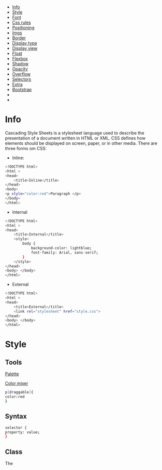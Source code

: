 - [Info](#info)
- [Style](#style)
- [Font](#font)
- [Css rules](#css-rules)
- [Positioning](#positioning)
- [Imgs](#imgs)
- [Border](#border)
- [Display type](#display-type)
- [Display view](#display-view)
- [Float](#float)
- [Flexbox](#flexbox)
- [Shadow](#shadow)
- [Opacity](#opacity)
- [Overflow](#overflow)
- [Selectors](#selectors)
- [Extra](#extra)
- [Bootstrap](#bootstrap)
- [](#)
- [](#)


# Info
Cascading Style Sheets is a stylesheet language used to describe the presentation of a document written in HTML or XML. CSS defines how elements should be displayed on screen, paper, or in other media.
There are three forms om CSS:
- Inline:
```bash
<!DOCTYPE html>
<html >
<head>
    <title>Inline</title>
</head>
<body>
<p style="color:red">Paragraph </p>
</body>
</html>
```

- Internal
```bash
<!DOCTYPE html>
<html >
<head>
    <title>Internal</title>
    <style>
        body {
            background-color: lightblue;
            font-family: Arial, sans-serif;
        }
    </style>
</head>
<body> </body>
</html>
```

- External
```bash
<!DOCTYPE html>
<html >
<head>
    <title>External</title>
    <link rel="stylesheet" href="style.css">
</head>
<body> </body>
</html>
```






# Style
## Tools
[Palette](https://colorhunt.co/)

[Color mixer](https://www.csfieldguide.org.nz/en/interactives/rgb-mixer/)

```bash
p[draggable]{
color:red
}

```

## Syntax
```bash
selector {
property: value;
}
```

## Class 
The <style> enables you to write custom css class edits that can be called for text.
```bash
<!DOCTYPE html>
<html >
<head>
    <title>Second Page</title>
</head>
<body>
    <style>
        .className {
                        style padding="20px;
                        color: white;
                        background-color: black;
                    }
    </style>

    <div class="className">

    <!-- To add multiple classes, have speace between them. -->
    <!-- div class="className uppercase class3 class4 etc.."-->
    
    This text will be padded, have whit text and black background  
    </div>
</body>
</html>
```

## Id
Id's are customable with css using the class <style> function. But id must be unique and one can be called only.
id="id1 id2" is wrong!
```bash
<!DOCTYPE html>
<html >
<head>
    <title>Second Page</title>
</head>
<body>
    <style>
        .className {
                        style padding="20px;
                        color: white;
                        background-color: black;
                    }
        #idName {
                    boarder 15 px; solid red;
                }
    </style>

    <div class="className">

    <!-- To add multiple classes, have speace between them. -->
    <!-- div class="className uppercase class3 class4 etc.."-->
    
    This text will be padded, have whit text and black background  
    </div>
    <div id="idName">
        This will create a red boarder around my text
    </div>
</body>
</html>
```






# Font
## Size
There are 4 font sizes

- px
This is 1/96 inch and is the smallest size

- pt
This is 1/72 inch and is the size when chaning in Word, for example 12,14 or 20.

- em
This size will multiply the default you set. If you have 12 px then 1em is 12. 2em will be 24px.

- rem
100% of default/root size. If the default is 5 px, 1 rem is 5, 2rem will be 10. If we change rootsize to 20xp then the rem will not be affected.


## Weight
- normal bold
Normal keyword bold

- lighter / bolder
Added to change the bold eiter +100 or -100

- number 1-900
Change the bold amount

## Font family
Way to change the text style sans-serif for example






# Css rules
Order is as follows
1. inline style
2. Internal style in head tag
3. External style in .css file

![image](https://github.com/Keeriiim/WebDev/assets/117115289/09b9d14f-8af2-46d3-8bbb-49807b9fd877)  

Override any rule
![image](https://github.com/Keeriiim/WebDev/assets/117115289/d9ffa2d3-71cc-49dd-9585-aa5ed0cd4e4d) 

## Selectors

```bash
.test > p{
  color:darkgreen;        # This will go one level deep, not further
}
.test p{
  color: purple           # This will go through all levels
}

p#specific {              # Chaining
  color: darkblue;
}
```
![image](https://github.com/Keeriiim/WebDev/assets/117115289/75154a5d-0adf-4548-b4c5-ce8c526a0633)  

# Positioning
There are 4 ways an object can be positioned
![image](https://github.com/Keeriiim/WebDev/assets/117115289/edff81d6-59ba-476d-a154-4d6af4589354)  

## Static
Static is the default that does not need to be coded. 
This means it won't follow when scrolling and place can not be choosen.
```bash
position: static;
top: 50px                # Does not mater
left: 50px               # Does not mater
```
![image](https://github.com/Keeriiim/WebDev/assets/117115289/9d63cbff-dd75-4e51-8892-fc26a66d88af)  


## Relative
Position will be relative to default position. 
Default is top left corner if it does not have a parent div that has been moved.
```bash
position: relative;
top: 50px                
left: 50px               
```
![image](https://github.com/Keeriiim/WebDev/assets/117115289/f49482b8-c42e-4e10-90d2-c0f9d21fc51a)  
![image](https://github.com/Keeriiim/WebDev/assets/117115289/a850bf69-8110-4e34-a3c5-44d2d15cc5c1)  

## Absolute
Position relative to nearest positioned ancestor, or top left corner of webpage.
The ancestor needs to be in relative position for this to work.
```bash
position: absolute;
top: 50px                
left: 50px               
```
![image](https://github.com/Keeriiim/WebDev/assets/117115289/0f247138-a47e-4c68-b5c6-d16cd1798d7f)


## Fixed
Position relative to top left corner of browser window. Will stay the same when scrolling.
```bash
position: fixed;
top: 50px                
left: 50px               
```
![image](https://github.com/Keeriiim/WebDev/assets/117115289/5199144e-e949-46ad-9f23-44e3073b956b)



## Combined
```bash
<style>
    .box{
        font-size: 40px;
        text-shadow: 2px 2px 10px red;
        color: rgba(0, 0, 0, 0.5);
        border: 1px solid black;
    }

    .boxes{
        display:inline-block;
        border: 1px solid black;
        width: 400px;
        height: 400px;
        margin: 100px;
    }

    .red{
        background-color: red;
        height: 100px;
        width: 100px;
        position: relative; /* will be of no use since parent is static */
        position: absolute; /* only way */
        right: 0px;
        
    }

    .yellow{
        background-color: yellow;
        height: 100px;
        width: 100px;
        position: relative;
        right: 0px;
    }

    .absolute{
        position: relative;
    }

    .blue{
        background-color: blue;
        height: 100px;
        width: 100px;
        position: absolute;
        right: 0px;
    }
</style></head>
<body>
    <div class="box">
        Hello world
    </div>

    <div class="boxes static">
        <div class="red">
            
        </div>
    </div>
    <div class="boxes absolute">
        <div class="blue">
            
        </div>
    </div>
    <div class="boxes">
        <div class="yellow">
            
        </div>
    </div>
    
</body>
```
![image](https://github.com/Keeriiim/WebDev/assets/117115289/cc145808-3884-4c8b-b944-07de89744ee7)  


## Sticky
We need the child to be a div inside a parent div so it can "stick".
```bash
.child1 {
            position: sticky;
            background-color: lightblue;
            top: 0;                            # Without this it wont stick.

        }


```
## Z-index
Every object has default z-index: 0;   # Can be -1 or 1
This is responsbile for moving object on top/behind each other






# Imgs
```bash
div {
background-image: url("image.png");
background-size: contain;                       # Replace with cover, 
background-repeat: no-repeat;                   # Won't duplicate the image if its smaller than the div
background-position: center center;             # Will place it on center
```

## Responsive imgs
Covering full site, and is relational to how much you resize the window
```bash
  <style>
        body{
            margin: 0;
            padding: 0;
        }

        body img{
            width: 100%;
            height: 100%;                 # Works with auto aswell
        }

    </style>
</head>
<body>
    <img src="https://i.pinimg.com/736x/49/d6/5d/49d65da4bf373d90d1c5d151f2025d5b.jpg">
    
</body>
```


## Responsive Embedded
```bash
  
```






# Border
## padding, border, margin, outline
![image](https://github.com/Keeriiim/WebDev/assets/117115289/58cf6963-6fe1-4998-b061-266e0177eb11)  

## Padding
Space between content & boarder
```bash
<!DOCTYPE html>
<html >
<head>
    <title>Second Page</title>
</head>
<body>
    <div style padding="20px; color: white; background-color: black;">
    This text will be padded, have white text and black background  
    </div>
</body>
</html>
```

## Border
When creating a box and adding a border. The default is box-sizing:content-box - meaning box will increase if u add margin, padding and border size.
If you want a fixed size with the changes included you need. box-sizing:border-box

```bash
boarder: 30 px solid black                                      # thickness, style, color
boarder width: 1px 2px 3px 4px                                  # top, right, bottom, left  / top/bottom, right/left
```

```bash
<!DOCTYPE html>
<html >
<head>
    <title>Second Page</title>
</head>
<body>
    <p style="padding:20px; border: 30px solid black; margin: 100px; color:red; background-color: blueviolet; ">Hello world</p>
</body>
</html>
```
![image](https://github.com/Keeriiim/WebDev/assets/117115289/9363b5c1-3cb9-4192-a3c2-db83957f34ee)  
```bash
.main {
            background-color: red;
            position: relative;
            height: 200px;
            width: 200px;

            border-width: 15px;
            border-style: solid;
            border-color: black;

           /* border-top-left-radius: 50px;
            border-top-right-radius: 50px;
            border-bottom-left-radius: 50px;
            border-bottom-right-radius: 500px;
            */

            border-radius: 50px 50px 50px 50px;

        }
```
![image](https://github.com/Keeriiim/WebDev/assets/117115289/39f561e8-757e-4f7a-8eb4-9c35950b53c3)  



## Margin
Space between boarder and outside
```bash
  #box {
            margin: 10px 10px 10px 10 px            # top, right, bottom, left
            margin: auto                            # Moves box to center of page
            margin-top: 10px
            margin-bottom: 10px

            ## Alternative ##
            margin: 10px auto 10px auto;

            ## Alternative ##
            margin: 10px auto;
       }
```

I can also center a div with margin
```bash
display:block;
height: 400px;
width: 400px;
margin-left: auto;
margin-right: auto;                  # alternative margin: 50px auto;

```


## Outline
```bash
outline: 1px solid black;                            # Adds a boarder outside of margin
outline-offset: 10px;                                # Space between margin & outline
```
![image](https://github.com/Keeriiim/WebDev/assets/117115289/d1504641-fe66-4d3a-8c4c-b37b3324035b)






# Display type
- block
Divs are block elements which will take up all space. We can make them inline with
![image](https://github.com/Keeriiim/WebDev/assets/117115289/ad0fbdac-dd19-4ab8-8fc7-2488d41bc5bf)



- inline
<span> is an example of inline
```bash
div {
display: inline;            # height, width can not be applead unless changed to inline-block
border: 1px solid red;      # To see the changes before & after
```

![image](https://github.com/Keeriiim/WebDev/assets/117115289/679a0b15-e37c-4a96-b85d-a40be748f6d3)

- block-inline

```bash
div {
display: inline-block;            # height, width can not be applead unless changed to inline-block
height: 200px;
width: 200px;
border: 1px solid red;      # To see the changes before & after
```
![image](https://github.com/Keeriiim/WebDev/assets/117115289/377bf72d-de34-46b5-b056-443d7bad7c12)  






# Display view
4 ways of changing the view
1. Media query
2. Css Grid
3. Css flexbox
4. Frameworks ex bootstrap

## Media query
Add this to the css file and put the code inside for what will happen to the site. Ex below 600 px navigation bar moves for a nice look.
```bash
@media(max-width 600px)
{
display everything witin this when screen is up to 600 px wide
}
```

## Css grid
The grid comes with multiple layouts to choose from.
![image](https://github.com/Keeriiim/WebDev/assets/117115289/355fef68-b0ee-4293-ba5a-71434d01271a)  


For example we have grid layout. Notice we set the DISPLAY to grid. Before we had inline, block, inline-block.
![image](https://github.com/Keeriiim/WebDev/assets/117115289/6fe83d2d-3e2c-42cc-ac28-df4adffa8974) 

```bash
colums 1fr 1fr means that we have 2 colums of equal width.
rows 100px 200px 200px means we have 3 rows from top to bottom with the height set.

gap is like margin around all sizes.
grid-column: span 2; means that it should take the same size as 2 colums, in this case its the whole width.

```

## Css Flexbox
Another display type that can work horistonal or vertical is flexbox.
![image](https://github.com/Keeriiim/WebDev/assets/117115289/b6b84f8b-3ebe-47e5-9893-22f0db38bb38)  

```bash
card class sets the default so there are 4 boxes for the whole row
.first changes the size 2x default
.second changes the size 0.5x default
```

## Bootstrap
External css that needs to be linked. From this we can use complete layouts.  
Bootstrap is built on top of flexbox, hence col-12 which is the full width of the page/12
![image](https://github.com/Keeriiim/WebDev/assets/117115289/79be332a-c2d1-4e40-8db6-03ada906c84e)  

```bash
if we want to take up half the page we can use col-6 in the class
```






# Float
Only use float when you want to wrap text around an image!
![image](https://github.com/Keeriiim/WebDev/assets/117115289/d7a8053c-9828-4295-891c-48f11e09a261)   


Default image:
![image](https://github.com/Keeriiim/WebDev/assets/117115289/3496c4f2-8682-4861-935e-0664e3c35000)  

## left
```bash
img{
float: left;
}

```
![image](https://github.com/Keeriiim/WebDev/assets/117115289/50118e34-bed3-4a2a-baa5-b6a5172ba597)  

## Right
```bash
img{
float: right;
}
```
![image](https://github.com/Keeriiim/WebDev/assets/117115289/4674bdb8-a107-4c09-97f8-bdddbf2ba6ca)  

## Content below
We can clear left, right or both
```bash
footer{
clear: both;
}
```






# Flexbox
Float shold only be used to edit text to a img. But not for layout. Flexbox is better for this.
![image](https://github.com/Keeriiim/WebDev/assets/117115289/20b9addd-e7c3-4f17-a0e6-9fad590a1f98)  

## Layout differnece
Table  
![image](https://github.com/Keeriiim/WebDev/assets/117115289/273b87d7-0561-4fd2-bbdf-3d872460cfab)  

Inline-block  
![image](https://github.com/Keeriiim/WebDev/assets/117115289/5d41a20b-c533-44a6-b62c-1384914a15fa)  
![image](https://github.com/Keeriiim/WebDev/assets/117115289/615d9ecc-0fef-4397-a43b-1cdfdff886f9)  

Float 
![image](https://github.com/Keeriiim/WebDev/assets/117115289/c030a868-4b76-4fa7-8d3f-03d084e58722)  

Flexbox  
![image](https://github.com/Keeriiim/WebDev/assets/117115289/e2ef9cb3-d449-4b13-88d9-4e3f7f76bb28)  

## inline-flex  
![image](https://github.com/Keeriiim/WebDev/assets/117115289/ddb369be-741a-4f1d-a382-a55d0b377bd0)  

## display flex
![image](https://github.com/Keeriiim/WebDev/assets/117115289/9d5ded89-c65e-422e-9923-da1c0cc5db15)  

Parent: flex container
Children: flex items

[Tricks](https://css-tricks.com/snippets/css/a-guide-to-flexbox/)
```bash
.container {
display: flex;                     # Sets it to flex
gap: 10px;                         # Creates gap between elements
flex-direction: column;            # row/colum for X or Y axis

.container > *{
      flex-basis: 100px;           # HAS to be on the child, makes it fit in 100px
    }
```

## order
All items are default order 0, meaning the structure is based on what came first inside the html code. We can move a child around.

```bash
.orange {
      order: -1;           # Moves it to the first place if any other item has not a lower value.
    }

.orange {
      order: 1;           # Moves it to the last place if any other item has not a higher value.
    }
```

![image](https://github.com/Keeriiim/WebDev/assets/117115289/dfaa9326-1ebd-446d-a82e-ebf3d28d888a)  




## Wrap
This is set on the parent container itself telling how the children should behave.  
Default is nowrap - meaning: any items outside of the web width will dissapear. 
[Learn wrap](appbrewery.github.io/flex-layout/)  

To keep the item we must enable wrap
```bash
.container {
    flex-wrap: wrap;
```
![image](https://github.com/Keeriiim/WebDev/assets/117115289/4465cf91-1e0b-44b4-a32f-29041ab7513c)  

## Justify-content
This is set on the parent container itself telling how the children should behave.  
Default is flex-start - meaning: all items start from left side of main axis (X-axis). 
** This Only Affects flex-direction: row **

```bash
.container {
      color: white;
      border: 5px solid gold;
      display: flex;
      flex-direction: row;
      flex-wrap: wrap;                    # Alternative: nowrap
      justify-content: center;            # Alternatives: flex-start, flex-end, center, space-around
        <!-- Different for row / column -->
      height: 100px;                      # Adjusts the height of div, low has no effect, high stretches the content
      width: 800px;                       # Adjusts the width of div, if it's lower than child content it will space out the content
    }    


    .container > *{
      flex-basis: 100px;                  # width for row, height for column
    }
```
![image](https://github.com/Keeriiim/WebDev/assets/117115289/b689f802-72db-4548-8813-25c7d1e89b57)



## Align items
This is set on the parent container itself telling how the children should behave.  
Default is flex-start - meaning: all items start from top to bottom (Y-axis).  
** This Only Affects flex-direction: column **
[FroggyGame](https://appbrewery.github.io/flexboxfroggy/)
```bash
.container {
      color: white;
      border: 5px solid gold;
      display: flex;
      flex-direction: column;
      flex-wrap: wrap;                    # Alternative: nowrap
      lign-items: center;                 # Alternatives: flex-start, flex-end, space-around
      <!-- Different for row / column -->
      height: 100px;                      # Adjusts the height of div, to low spaces out/ aligns the content, to high has no effect
      width: 800px;                       # Adjusts the width of div, don't affect the children, only the width of parent container
    }    


    .container > *{
      flex-basis: 100px;                  # width for row, height for column
    }
```
![image](https://github.com/Keeriiim/WebDev/assets/117115289/50dea36c-bbd4-4822-bc2f-e702bea6a606)


## Align-content
align-content: end; only works if WRAP is displayed.
```bash
.container {
      color: white;
      border: 5px solid gold;
      display: flex;
      flex-direction: column;
      flex-wrap: wrap;                    # Alternative: nowrap
      lign-items: center;                 # Alternatives: flex-start, flex-end, space-around
      <!-- Different for row / column -->
      height: 100px;                      # Adjusts the height of div, to low spaces out/ aligns the content, to high has no effect
      width: 800px;                       # Adjusts the width of div, don't affect the children, only the width of parent container
      align-content: end;
    }    


    .container > *{
      flex-basis: 100px;                  # width for row, height for column
    }
```


## Flex sizing
![image](https://github.com/Keeriiim/WebDev/assets/117115289/196d35a9-bd49-4b6a-a81a-722e6c06aab3)  

### For sizing an item we have 3 things to manipulate
```bash

.item{
flex-basis            # sets the inital width of the item
flex-grow             # 1 / 0 to enable/disable
flex-shrink           # 1 / 0 to enable/disable

# The basis is default to auto meaning it will give more space to more text. If we want to equal we give it 0;
flex: 1 1 0;          # grow, shrink, basis  shortcut -> flex: 1;
}
```
![image](https://github.com/Keeriiim/WebDev/assets/117115289/7a45246a-a9c5-465e-9ae4-4eac1d73a28b)  





# Shadow
Adding this code to a block element will cast a shadow effect.
```bash
box-shadow: 10px 10px 15px inset red;
            x    y    blur in/out color   

```





# Opacity
Seethrough
```bash
#box{
        display: block;
        width: 200px;
        height: 200px;
        margin: 50px auto;
        background-color: rgba(0,0,0,0.5)              # This will only affect the box, not the text in the box
        color: red;                                    # text
        text-align: center;                            # text
        opacity: 0.5;                                  # 50% seethrough, will affect anything inside the box
}
```





# Overflow
if the text will extend the max div size we can use overflow.
```bash
.box{
height:300px
width:300px;
overflow: auto;                                         # auto makes the div scrollable, visible is default, hidden: hides content, 

}
```




# Selectors

## Pseudo selectors
Only one : should be used.
```bash
.box:hover            # creates hover effect

.box:not(#id)         # applies effect to theclass except id 

.box:nth-child(6)     # selects 5 th element to apply effect, counts from 1

```


## Element selectors 
Has two :: that should be used.
```bash
.box::before{}

.box::after{}

p::first-letter{}

::selection{                         # When selected, create this effect
background-coor:green;
color:white;
}     

```




# Transition
Delays an effect by seconds
```bash
.box {
            font-size: 40px;
            text-shadow: 2px 2px 10px red;
            color: rgba(0, 0, 0, 0.5);
            border: 1px solid black;
            transition: 3s;                                 # takes 3 sec to fully apply hover effect
        }

        .box:hover {
            color: yellow;
        }

        .box:hover{
            background-color: green;
        }
```




# Gradient
[GEnerator](https://cssgradient.io/)
```bash
.gradient {
background: rgb(85,85,158);
background: linear-gradient(90deg, rgba(85,85,158,1) 30%, rgba(0,212,255,1) 50%, rgba(2,0,36,1) 70%);
}

```

```bash
.body {
background-image:  linear-gradient(180deg,
                                   rgba(0,0,0,0.3) 0%,
                                   rgba(0,0,0,0.8) 100%,
                                   url('https...'));
}

```


# Transform
```bash

.box{
transform: translate(100px, 10px);                   #Moves the div x , y px
}
```






# Extra
```bash
  box{
        max-width: 500px;            # Changes for example an inline text to go to next row when the specified amount is reached.
     }
```





# Bootstrap
This is a frontend html framework with predefined tools one can use.
[Bootstrap](https://getbootstrap.com/)

You can either link it and use it or download the whole package to use in offline mode.  
![image](https://github.com/Keeriiim/WebDev/assets/117115289/1f769cd9-04f7-446c-9210-a9ef7369af1e)  

```bash
<style>
<link href="https://cdn.jsdelivr.net/npm/bootstrap@5.3.3/dist/css/bootstrap.min.css" rel="stylesheet" integrity="sha384-QWTKZyjpPEjISv5WaRU9OFeRpok6YctnYmDr5pNlyT2bRjXh0JMhjY6hW+ALEwIH" crossorigin="anonymous">
</style>

....

<script src="https://cdn.jsdelivr.net/npm/bootstrap@5.3.3/dist/js/bootstrap.bundle.min.js" integrity="sha384-YvpcrYf0tY3lHB60NNkmXc5s9fDVZLESaAA55NDzOxhy9GkcIdslK1eN7N6jIeHz" crossorigin="anonymous"></script>
</body>
```

## Utilities
Utiliites give you the option to self define new variables
[Utilities](https://getbootstrap.com/docs/5.3/utilities/api/)  
![image](https://github.com/Keeriiim/WebDev/assets/117115289/cd79a5fb-3153-41e0-b657-f613649b2528)



## Boarders

## Colors
[Colors](https://getbootstrap.com/docs/5.3/utilities/colors/) 


## Display
We can choose what and how to display our elements. [Display](https://getbootstrap.com/docs/5.3/utilities/display/)

```bash
<div class="d-none d-print-block">              # This will hide the content from the webpage, but display when print is selected
<p>Hello world</p>
</div>
```

## Print
```bash
<div class="d-print-none">                      # This will hide the content when print is selected.
<p>Hello world</p>
</div>

## The other ways are how it should look at print stage ## 
```

## Float
Float have 3 options
Left - Start
Right - End
No float - None
```bash
  <div class="float-sm-end">Float end on viewports sized SM (small) or wider</div><br>
<div class="float-md-end">Float end on viewports sized MD (medium) or wider</div><br>
<div class="float-lg-end">Float end on viewports sized LG (large) or wider</div><br>
<div class="float-xl-end">Float end on viewports sized XL (extra large) or wider</div><br>
<div class="float-xxl-end">Float end on viewports sized XXL (extra extra large) or wider</div><br>
```

## Click Interaction
[Click](https://getbootstrap.com/docs/5.3/utilities/interactions/)
```bash
<p class="user-select-all">This paragraph will be entirely selected when clicked by the user.</p>

```

![image](https://github.com/Keeriiim/WebDev/assets/117115289/a7816472-c756-46f8-a30c-29328545e2ea)  

## Links
[Links](https://getbootstrap.com/docs/5.3/utilities/link/)
```bash
<a href="#" class="text-decoration-none">This is a link without underline</a>
```

## Position
[Position](https://getbootstrap.com/docs/5.3/utilities/position/)

## Shadows
[Shadow](https://getbootstrap.com/docs/5.3/utilities/shadows/)

## Sizing
[Sizing](https://getbootstrap.com/docs/5.3/utilities/sizing/)  

## Margin & Padding
[Spacing](https://getbootstrap.com/docs/5.3/utilities/spacing/)




# Visibility
[Visibility](https://getbootstrap.com/docs/5.3/utilities/visibility/)  
Invisible will still take up space while d-none will remove the element.

# Text
[Text](https://getbootstrap.com/docs/5.3/utilities/text/)  

```bash
Example of using multiple bootstrap values

<p class="text-xl-end text-end">TEXT TEXT TEXT</p>                      # Text will be on the right side as default, left when xl-size is applied

```


#
[]()

#
[]()







